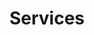 ---
title: 'Services'
layout: 'layouts/services.html'
page:
  heading: 'Services'
  blurb: 'Lorem ipsum, dolor sit amet consectetur adipisicing elit. Minima, voluptates placeat obcaecati, est repellendus in sapiente illo nesciunt voluptatum non at quae repellat accusamus. Non quia commodi delectus. Beatae, doloremque.'
services:
- name: 'General'
  bullets:
  -  Site Design and Layout
  -  Protoyping
  -  Site Redesign and Migration
  -  E-Commerce Stores and Implementation
- name: 'WordPress'
  bullets: 
  -  Site Design and Development
  -  Theme Customization and Redesigns
  -  WordPress to Headless Migrations
  -  Wordpress to Static Site Migrations
- name: 'Shopify'
  bullets: 
  -  Theme Design and Customization
  -  Store Setup
  -  Data Migration
- name: 'Additional Services'
  bullets: 
  -  Web Hosting
  -  Domain and DNS Migrations
  -  Backend Assistance
  -  Webmaster Services
---